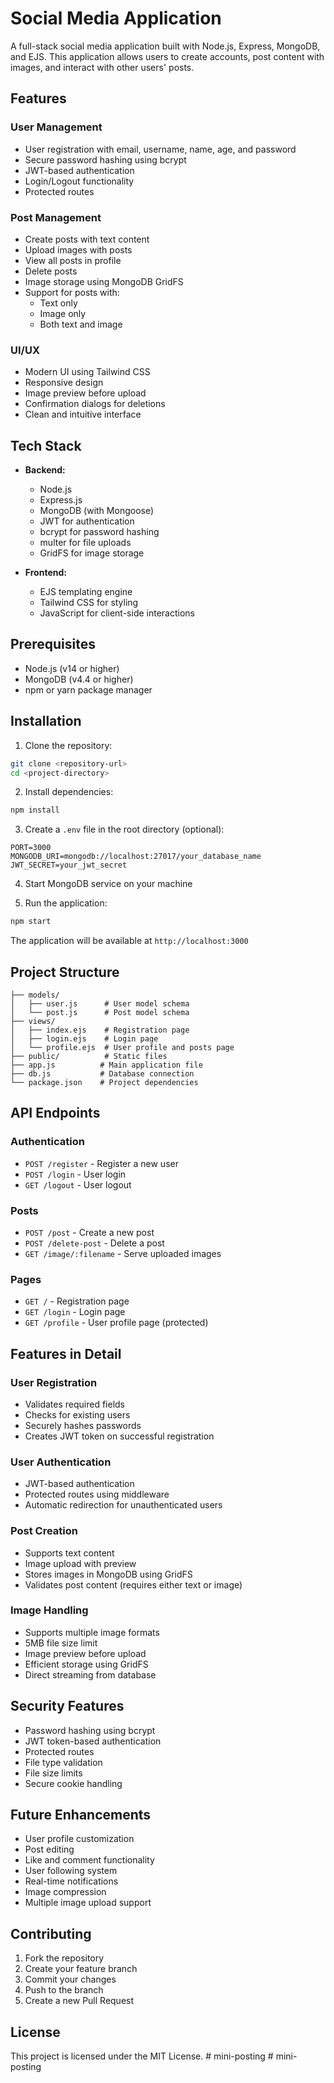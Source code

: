 # Social Media Application

A full-stack social media application built with Node.js, Express, MongoDB, and EJS. This application allows users to create accounts, post content with images, and interact with other users' posts.

## Features

### User Management
- User registration with email, username, name, age, and password
- Secure password hashing using bcrypt
- JWT-based authentication
- Login/Logout functionality
- Protected routes

### Post Management
- Create posts with text content
- Upload images with posts
- View all posts in profile
- Delete posts
- Image storage using MongoDB GridFS
- Support for posts with:
  - Text only
  - Image only
  - Both text and image

### UI/UX
- Modern UI using Tailwind CSS
- Responsive design
- Image preview before upload
- Confirmation dialogs for deletions
- Clean and intuitive interface

## Tech Stack

- **Backend:**
  - Node.js
  - Express.js
  - MongoDB (with Mongoose)
  - JWT for authentication
  - bcrypt for password hashing
  - multer for file uploads
  - GridFS for image storage

- **Frontend:**
  - EJS templating engine
  - Tailwind CSS for styling
  - JavaScript for client-side interactions

## Prerequisites

- Node.js (v14 or higher)
- MongoDB (v4.4 or higher)
- npm or yarn package manager

## Installation

1. Clone the repository:
```bash
git clone <repository-url>
cd <project-directory>
```

2. Install dependencies:
```bash
npm install
```

3. Create a `.env` file in the root directory (optional):
```env
PORT=3000
MONGODB_URI=mongodb://localhost:27017/your_database_name
JWT_SECRET=your_jwt_secret
```

4. Start MongoDB service on your machine

5. Run the application:
```bash
npm start
```

The application will be available at `http://localhost:3000`

## Project Structure

```
├── models/
│   ├── user.js      # User model schema
│   └── post.js      # Post model schema
├── views/
│   ├── index.ejs    # Registration page
│   ├── login.ejs    # Login page
│   └── profile.ejs  # User profile and posts page
├── public/          # Static files
├── app.js          # Main application file
├── db.js           # Database connection
└── package.json    # Project dependencies
```

## API Endpoints

### Authentication
- `POST /register` - Register a new user
- `POST /login` - User login
- `GET /logout` - User logout

### Posts
- `POST /post` - Create a new post
- `POST /delete-post` - Delete a post
- `GET /image/:filename` - Serve uploaded images

### Pages
- `GET /` - Registration page
- `GET /login` - Login page
- `GET /profile` - User profile page (protected)

## Features in Detail

### User Registration
- Validates required fields
- Checks for existing users
- Securely hashes passwords
- Creates JWT token on successful registration

### User Authentication
- JWT-based authentication
- Protected routes using middleware
- Automatic redirection for unauthenticated users

### Post Creation
- Supports text content
- Image upload with preview
- Stores images in MongoDB using GridFS
- Validates post content (requires either text or image)

### Image Handling
- Supports multiple image formats
- 5MB file size limit
- Image preview before upload
- Efficient storage using GridFS
- Direct streaming from database

## Security Features

- Password hashing using bcrypt
- JWT token-based authentication
- Protected routes
- File type validation
- File size limits
- Secure cookie handling

## Future Enhancements

- User profile customization
- Post editing
- Like and comment functionality
- User following system
- Real-time notifications
- Image compression
- Multiple image upload support

## Contributing

1. Fork the repository
2. Create your feature branch
3. Commit your changes
4. Push to the branch
5. Create a new Pull Request

## License

This project is licensed under the MIT License. #   m i n i - p o s t i n g  
 #   m i n i - p o s t i n g  
 